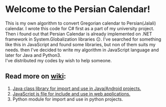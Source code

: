 # Welcome to the Persian Calendar!
This is my own algorithm to convert Gregorian calendar to Persian(Jalali) calendar. I wrote this code for C# first as a part of my university project. Then i found out that Persian Calendar is already implemented on .NET framework in System.Globalization libraries 😐. I've searched for something like this in JavaScript and found some libraries, but non of them suits my needs. then I've decided to write my algorithm in JavaScript language and later for Java and Python3.
<br />I've distributed my codes by wish to help someone.

## Read more on [wiki](../../wiki):
1. [Java class library for import and use in Java/Android projects.](../../wiki/Java-&-Android-class-library)
2. [JavaScript js file for include and use in web applications.](../../wiki/JavaScript-js-file)
3. Python module for import and use in python projects.
